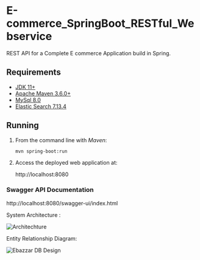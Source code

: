 # E-commerce_SpringBoot_RESTful_Webservice
REST API for a Complete E commerce  Application  build in Spring.

## Requirements

* [JDK 11+](http://www.oracle.com/technetwork/java/javase/downloads/index.html)
* [Apache Maven 3.6.0+](https://maven.apache.org/download.cgi)
* [MySql 8.0](https://www.mysql.com/downloads/)
* [Elastic Search 7.13.4](https://www.elastic.co/downloads/elasticsearch)

## Running


1. From the command line with *Maven*:

   `mvn spring-boot:run` 

1. Access the deployed web application at:

   http://localhost:8080
   


### Swagger API Documentation 

http://localhost:8080/swagger-ui/index.html   

System Architecture :

![Architechture](https://user-images.githubusercontent.com/54039321/127617113-0d2bd4ff-d251-441b-afc9-66b9d21c10c0.jpeg)


Entity Relationship Diagram:

![Ebazzar DB Design](https://user-images.githubusercontent.com/54039321/127616645-307e92ad-5ce7-4a6f-8e61-104d38bebb2e.png)

